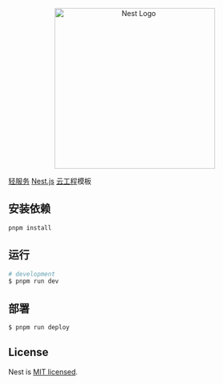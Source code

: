 <p align="center">
  <a href="http://nestjs.com/" target="blank"><img src="https://nestjs.com/img/logo_text.svg" width="320" alt="Nest Logo" /></a>
</p>

[轻服务](https://qingfuwu.cn/) [Nest.js](https://nestjs.com/) [云工程](https://qingfuwu.cn/docs/nodejs/cloud-project/quickstart.html)模板

## 安装依赖

```bash
pnpm install
```

## 运行

```bash
# development
$ pnpm run dev
```

## 部署

```bash
$ pnpm run deploy
```

## License

Nest is [MIT licensed](LICENSE).
